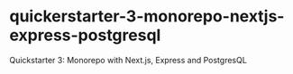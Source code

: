 # quickerstarter-3-monorepo-nextjs-express-postgresql
Quickstarter 3: Monorepo with Next.js, Express and PostgresQL
